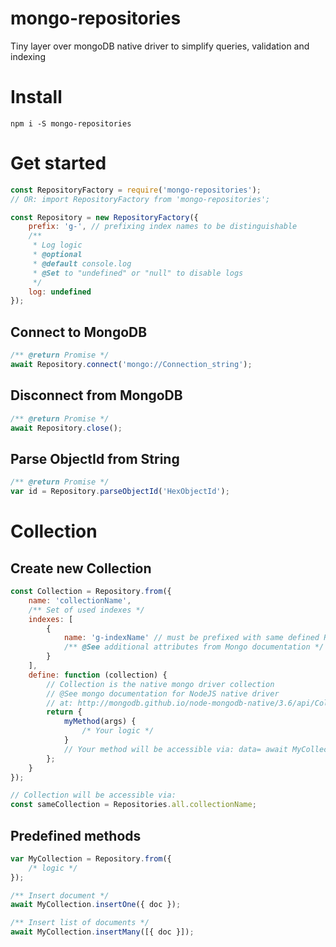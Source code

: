 # mongo-repositories

Tiny layer over mongoDB native driver to simplify queries, validation and indexing

# Install

```shell
npm i -S mongo-repositories
```

# Get started

```javascript
const RepositoryFactory = require('mongo-repositories');
// OR: import RepositoryFactory from 'mongo-repositories';

const Repository = new RepositoryFactory({
	prefix: 'g-', // prefixing index names to be distinguishable
	/**
	 * Log logic
	 * @optional
	 * @default console.log
	 * @Set to "undefined" or "null" to disable logs
	 */
	log: undefined
});
```

## Connect to MongoDB

```javascript
/** @return Promise */
await Repository.connect('mongo://Connection_string');
```

## Disconnect from MongoDB

```javascript
/** @return Promise */
await Repository.close();
```

## Parse ObjectId from String

```javascript
/** @return Promise */
var id = Repository.parseObjectId('HexObjectId');
```

# Collection

## Create new Collection

```javascript
const Collection = Repository.from({
	name: 'collectionName',
	/** Set of used indexes */
	indexes: [
		{
			name: 'g-indexName' // must be prefixed with same defined Repository.prefix
			/** @See additional attributes from Mongo documentation */
		}
	],
	define: function (collection) {
		// Collection is the native mongo driver collection
		// @See mongo documentation for NodeJS native driver
		// at: http://mongodb.github.io/node-mongodb-native/3.6/api/Collection.html
		return {
			myMethod(args) {
				/* Your logic */
			}
			// Your method will be accessible via: data= await MyCollection.myMethod(args);
		};
	}
});

// Collection will be accessible via:
const sameCollection = Repositories.all.collectionName;
```

## Predefined methods

```javascript
var MyCollection = Repository.from({
	/* logic */
});

/** Insert document */
await MyCollection.insertOne({ doc });

/** Insert list of documents */
await MyCollection.insertMany([{ doc }]);
```
